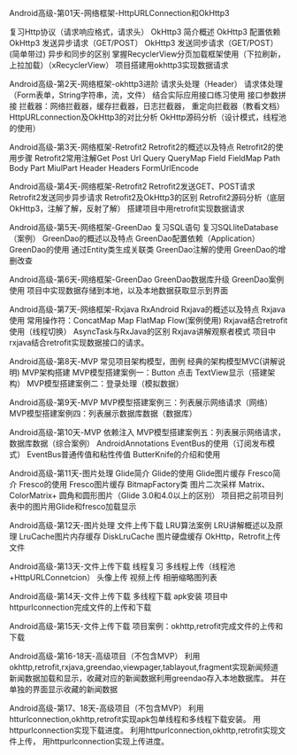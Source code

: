 
Android高级-第01天-网络框架-HttpURLConnection和OkHttp3

 复习Http协议（请求响应格式，请求头）
 OkHttp3 简介概述
 OkHttp3 配置依赖
 OkHttp3 发送异步请求（GET/POST）
 OkHttp3 发送同步请求（GET/POST）(简单带过)
 异步和同步的区别
 掌握RecyclerView分页加载框架使用（下拉刷新，上拉加载）（xRecyclerView）
 项目搭建用okhttp3实现数据请求



Android高级-第2天-网络框架-okhttp3进阶
请求头处理（Header）
请求体处理（Form表单，String字符串，流，文件）
结合实际应用接口练习使用
接口参数拼接
拦截器：网络拦截器，缓存拦截器，日志拦截器， 重定向拦截器（教看文档）
HttpURLconnection及OkHttp3的对比分析
OkHttp源码分析（设计模式，线程池的使用）

Android高级-第3天-网络框架-Retrofit2
Retrofit2的概述以及特点
Retrofit2的使用步骤
Retrofit2常用注解Get   Post    Url   Query   QueryMap   Field  FieldMap   Path   Body  Part  MiulPart   Header   Headers  FormUrlEncode

Android高级-第4天-网络框架-Retrofit2
Retrofit2发送GET、POST请求
Retrofit2发送同步异步请求
Retrofit2及OkHttp3的区别
Retrofit2源码分析（底层OkHttp3，注解了解，反射了解）
搭建项目中用retrofit实现数据请求

Android高级-第5天-网络框架-GreenDao
复习SQL语句
复习SQLliteDatabase（案例）
GreenDao的概述以及特点
GreenDao配置依赖（Application）
GreenDao的使用
通过Entity类生成关联类
GreenDao注解的使用
GreenDao的增删改查

Android高级-第6天-网络框架-GreenDao
GreenDao数据库升级
GreenDao案例使用
项目中实现数据存储到本地，以及本地数据获取显示到界面

Android高级-第7天-网络框架-Rxjava RxAndroid
Rxjava的概述以及特点
Rxjava使用
常用操作符：ConcatMap  Map  FlatMap  Flow(案例使用)
Rxjava结合retrofit使用（线程切换）
AsyncTask与RxJava的区别
Rxjava讲解观察者模式
项目中rxjava结合retrofit实现数据接口的请求。

Android高级-第8天-MVP
常见项目架构模型，图例
经典的架构模型MVC(讲解说明)
MVP架构搭建
MVP模型搭建案例一：Button 点击 TextView显示（搭建架构）
MVP模型搭建案例二：登录处理（模拟数据）

Android高级-第9天-MVP
MVP模型搭建案例三：列表展示网络请求（网络）
MVP模型搭建案例四：列表展示数据库数据（数据库）

Android高级-第10天-MVP 依赖注入
MVP模型搭建案例五：列表展示网络请求，数据库数据（综合案例）
AndroidAnnotations
EventBus的使用（订阅发布模式）
EventBus普通传值和粘性传值
ButterKnife的介绍和使用

Android高级-第11天-图片处理
Glide简介
Glide的使用
Glide图片缓存
Fresco简介
Fresco的使用
Fresco图片缓存
BitmapFactory类
图片二次采样
Matrix、ColorMatrix+
圆角和圆形图片（Glide 3.0和4.0以上的区别）
项目把之前项目列表中的图片用Glide和fresco加载显示

Android高级-第12天-图片处理  文件上传下载
LRU算法案例
LRU讲解概述以及原理
LruCache图片内存缓存
DiskLruCache 图片硬盘缓存
OkHttp，Retrofit上传文件

Android高级-第13天-文件上传下载
线程复习
多线程上传（线程池+HttpURLConnetcion）
头像上传
视频上传
相册缩略图列表

Android高级-第14天-文件上传下载
多线程下载 apk安装
项目中httpurlconnection完成文件的上传和下载

Android高级-第15天-文件上传下载
项目案例：okhttp,retrofit完成文件的上传和下载

Android高级-第16-18天-高级项目（不包含MVP）
利用okhttp,retrofit,rxjava,greendao,viewpager,tablayout,fragment实现新闻频道
新闻数据加载和显示，收藏对应的新闻数据利用greendao存入本地数据库。
并在单独的界面显示收藏的新闻数据


Android高级-第17、18天-高级项目（不包含MVP）
利用htturlconnection,okhttp,retrofit实现apk包单线程和多线程下载安装。
用httpurlconnection实现下载进度。
利用httpurlconnection,okhttp,retrofit实现文件上传，
用httpurlconnection实现上传进度。